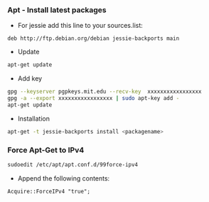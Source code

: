 ### Apt - Install latest packages

* For jessie add this line to your sources.list:

```
deb http://ftp.debian.org/debian jessie-backports main
```

* Update

```bash
apt-get update
```

* Add key

```bash
gpg --keyserver pgpkeys.mit.edu --recv-key  xxxxxxxxxxxxxxxxx
gpg -a --export xxxxxxxxxxxxxxxxx | sudo apt-key add -
apt-get update
```

* Installation

```bash
apt-get -t jessie-backports install <packagename>
```

### Force Apt-Get to IPv4

```bash
sudoedit /etc/apt/apt.conf.d/99force-ipv4
```

* Append the following contents:

```
Acquire::ForceIPv4 "true";
```

